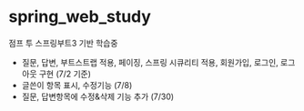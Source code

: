 # spring_web_study

점프 투 스프링부트3 기반 학습중
- 질문, 답변, 부트스트랩 적용, 페이징, 스프링 시큐리티 적용, 회원가입, 로그인, 로그아웃 구현 (7/2 기준)
- 글쓴이 항목 표시, 수정기능 (7/8)
- 질문, 답변항목에 수정&삭제 기능 추가 (7/30)
